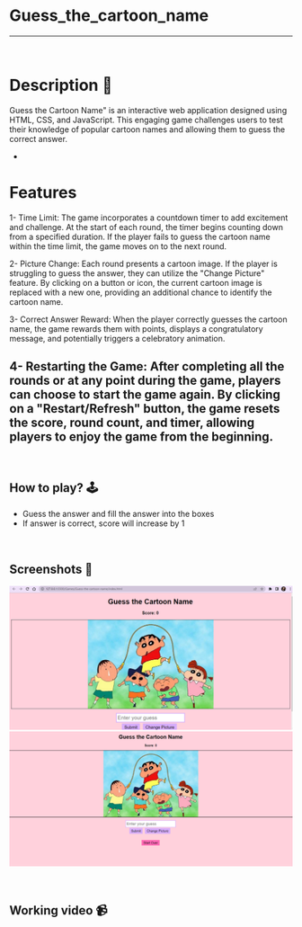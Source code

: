 # Guess_the_cartoon_name

---

<br>

# Description 📃
Guess the Cartoon Name" is an interactive web application designed using HTML, CSS, and JavaScript. This engaging game challenges users to test their knowledge of popular cartoon names and allowing them to guess the correct answer.


- 

# Features
1- Time Limit: The game incorporates a countdown timer to add excitement and challenge. At the start of each round, the timer begins counting down from a specified duration. If the player fails to guess the cartoon name within the time limit, the game moves on to the next round.

2- Picture Change: Each round presents a cartoon image. If the player is struggling to guess the answer, they can utilize the "Change Picture" feature. By clicking on a button or icon, the current cartoon image is replaced with a new one, providing an additional chance to identify the cartoon name.

3- Correct Answer Reward: When the player correctly guesses the cartoon name, the game rewards them with points, displays a congratulatory message, and potentially triggers a celebratory animation.

4- Restarting the Game: After completing all the rounds or at any point during the game, players can choose to start the game again. By clicking on a "Restart/Refresh" button, the game resets the score, round count, and timer, allowing players to enjoy the game from the beginning.
- 
<br>

## **How to play? 🕹️**
- Guess the answer and fill the answer into the boxes
- If answer is correct, score will increase by 1

<br>

## Screenshots 📸
![Alt text](<assets/Screenshot (574).png>)
![Alt text](<assets/Screenshot (575).png>)
<br>
<!-- add your screenshots like this -->
<!-- ![image](url) -->

<br>

## **Working video 📹**
<!-- add your working video over here -->
